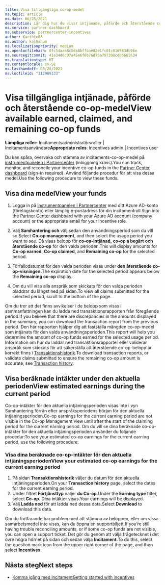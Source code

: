 ```yaml
---
title: Visa tillgängliga co-op-medel
ms.topic: article
ms.date: 06/25/2021
description: Lär dig hur du visar intjänade, påförde och återstående co-op-medel, visar förfallodatum och stämma av inkonsekventa belopp.
ms.service: partner-dashboard
ms.subservice: partnercenter-incentives
author: Karthic83
ms.author: kashanum
ms.localizationpriority: medium
ms.openlocfilehash: 0fc54aaa8c5da8bffbae82e1fc01c8165834b96e
ms.sourcegitcommit: 41e34d6c97a45e6f0b76d76a797398cd06665634
ms.translationtype: MT
ms.contentlocale: sv-SE
ms.lasthandoff: 06/28/2021
ms.locfileid: "112989333"
---
```

# <a name="view-available-earned-claimed-and-remaining-co-op-funds"></a><span data-ttu-id="de6e7-103">Visa tillgängliga intjänade, påförde och återstående co-op-medel</span><span class="sxs-lookup"><span data-stu-id="de6e7-103">View available earned, claimed, and remaining co-op funds</span></span>

<span data-ttu-id="de6e7-104">**Lämpliga roller:** Incitamentsadministratörsroller | Incitamentsanvändare</span><span class="sxs-lookup"><span data-stu-id="de6e7-104">**Appropriate roles**: Incentives admin | Incentives user</span></span>

<span data-ttu-id="de6e7-105">Du kan spåra, övervaka och stämma av incitaments-co-op-medel på [instrumentpanelen i Partnercenter](https://partner.microsoft.com/dashboard/) (inloggning krävs).</span><span class="sxs-lookup"><span data-stu-id="de6e7-105">You can track, monitor, and reconcile your incentive co-op funds in the [Partner Center dashboard](https://partner.microsoft.com/dashboard/) (sign-in required).</span></span> <span data-ttu-id="de6e7-106">Använd följande procedur för att visa dessa medel.</span><span class="sxs-lookup"><span data-stu-id="de6e7-106">Use the following procedure to view these funds.</span></span>

## <a name="view-your-funds"></a><span data-ttu-id="de6e7-107">Visa dina medel</span><span class="sxs-lookup"><span data-stu-id="de6e7-107">View your funds</span></span>

1. <span data-ttu-id="de6e7-108">Logga in på [instrumentpanelen i Partnercenter](https://partner.microsoft.com/dashboard/) med ditt Azure AD-konto (företagskonto) eller lämplig e-postadress för din incitamentroll.</span><span class="sxs-lookup"><span data-stu-id="de6e7-108">Sign into the [Partner Center dashboard](https://partner.microsoft.com/dashboard/) with your Azure AD account (company account) or the appropriate email for your incentive role.</span></span>

2. <span data-ttu-id="de6e7-109">Välj **Samhantering och** välj sedan den användningsperiod som du vill se.</span><span class="sxs-lookup"><span data-stu-id="de6e7-109">Select **Co-op management**, and then select the usage period you want to see.</span></span> <span data-ttu-id="de6e7-110">Då visas belopp för **co-op-intjänad,** **co-op a begärt** **och återstående co-op** för den valda perioden.</span><span class="sxs-lookup"><span data-stu-id="de6e7-110">This will display amounts for **Co-op earned**, **Co-op claimed**, and **Remaining co-op** for the selected period.</span></span>

3. <span data-ttu-id="de6e7-111">Förfallodatumet för den valda perioden visas under **den återstående co-op-visningen.**</span><span class="sxs-lookup"><span data-stu-id="de6e7-111">The expiration date for the selected period appears below the **Remaining co-op** display.</span></span>  

4. <span data-ttu-id="de6e7-112">Om du vill visa alla anspråk som skickats för den valda perioden bläddrar du längst ned på sidan.</span><span class="sxs-lookup"><span data-stu-id="de6e7-112">To view all claims submitted for the selected period, scroll to the bottom of the page.</span></span>

<span data-ttu-id="de6e7-113">Om du tror att det finns avvikelser i de belopp som visas i sammanfattningen kan du ladda ned transaktionsrapporten från föregående period.</span><span class="sxs-lookup"><span data-stu-id="de6e7-113">If you believe that there are discrepancies in the amounts displayed in the summary, you can download the transaction report from the previous period.</span></span> <span data-ttu-id="de6e7-114">Den här rapporten hjälper dig att fastställa mängden co-op-medel som intjänats för den valda användningsperioden.</span><span class="sxs-lookup"><span data-stu-id="de6e7-114">This report will help you determine the amount of co-op funds earned for the selected usage period.</span></span> <span data-ttu-id="de6e7-115">Information om hur du laddar ned transaktionsrapporter eller validerar anspråk som skickats för att säkerställa att återstående co-op-belopp är korrekt finns i [Transaktionshistorik](./payout-statement.md#transaction-history).</span><span class="sxs-lookup"><span data-stu-id="de6e7-115">To download transaction reports, or validate claims submitted to ensure the remaining co-op amount is accurate, see [Transaction history](./payout-statement.md#transaction-history).</span></span>

## <a name="view-estimated-earnings-during-the-current-period"></a><span data-ttu-id="de6e7-116">Visa beräknade intäkter under den aktuella perioden</span><span class="sxs-lookup"><span data-stu-id="de6e7-116">View estimated earnings during the current period</span></span>
<span data-ttu-id="de6e7-117">Co-op-intäkter för den aktuella intjäningsperioden visas inte i vyn Samhantering förrän efter anspråksperiodens början för den aktuella intjäningsperioden.</span><span class="sxs-lookup"><span data-stu-id="de6e7-117">Co-op earnings for the current earning period are not visible in the Co-op Management view until after the start of the claiming period for the current earning period.</span></span> <span data-ttu-id="de6e7-118">Om du vill se dina beräknade co-op-intäkter för den aktuella intjäningsperioden använder du följande procedur:</span><span class="sxs-lookup"><span data-stu-id="de6e7-118">To see your estimated co-op earnings for the current earning period, use the following procedure:</span></span>

### <a name="view-your-estimated-co-op-earnings-for-the-current-earning-period"></a><span data-ttu-id="de6e7-119">Visa dina beräknade co-op-intäkter för den aktuella intjäningsperioden</span><span class="sxs-lookup"><span data-stu-id="de6e7-119">View your estimated co-op earnings for the current earning period</span></span>

1. <span data-ttu-id="de6e7-120">På sidan **Transaktionshistorik** väljer du datum för den aktuella intjäningsperioden.</span><span class="sxs-lookup"><span data-stu-id="de6e7-120">On your **Transaction history** page, select the dates for the current earning period.</span></span>
2. <span data-ttu-id="de6e7-121">Under filtret **Förtjänsttyp** väljer **du Co-op**.</span><span class="sxs-lookup"><span data-stu-id="de6e7-121">Under the **Earning type** filter, select **Co-op**.</span></span> <span data-ttu-id="de6e7-122">Dina intäkter visas.</span><span class="sxs-lookup"><span data-stu-id="de6e7-122">Your earnings will be displayed.</span></span>
3. <span data-ttu-id="de6e7-123">Välj **Ladda ned** för att ladda ned dessa data.</span><span class="sxs-lookup"><span data-stu-id="de6e7-123">Select **Download** to download this data.</span></span>

<span data-ttu-id="de6e7-124">Om du fortfarande har problem med att stämma av beloppen, eller om vissa samarbetsmedel inte visas, kan du öppna en supportbiljett.</span><span class="sxs-lookup"><span data-stu-id="de6e7-124">If you’re still having trouble reconciling amounts, or if some co-op funds are not visible, you can open a support ticket.</span></span> <span data-ttu-id="de6e7-125">Det gör du genom att välja frågetecknet i det övre högra hörnet på sidan och sedan välja **Incitament.**</span><span class="sxs-lookup"><span data-stu-id="de6e7-125">To do this, select the question mark icon from the upper right corner of the page, and then select **Incentives**.</span></span>

## <a name="next-steps"></a><span data-ttu-id="de6e7-126">Nästa steg</span><span class="sxs-lookup"><span data-stu-id="de6e7-126">Next steps</span></span>

- [<span data-ttu-id="de6e7-127">Komma igång med incitament</span><span class="sxs-lookup"><span data-stu-id="de6e7-127">Getting started with incentives</span></span>](incentives-get-started-intro.md)
